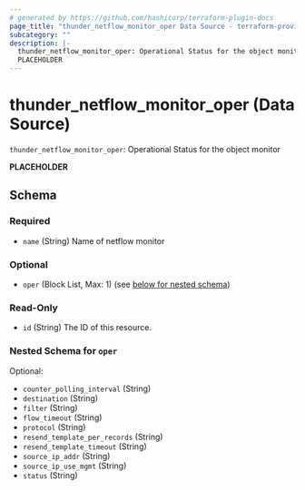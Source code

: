 ```yaml
---
# generated by https://github.com/hashicorp/terraform-plugin-docs
page_title: "thunder_netflow_monitor_oper Data Source - terraform-provider-thunder"
subcategory: ""
description: |-
  thunder_netflow_monitor_oper: Operational Status for the object monitor
  PLACEHOLDER
---
```


# thunder_netflow_monitor_oper (Data Source)

`thunder_netflow_monitor_oper`: Operational Status for the object monitor

__PLACEHOLDER__



<!-- schema generated by tfplugindocs -->
## Schema

### Required

- `name` (String) Name of netflow monitor

### Optional

- `oper` (Block List, Max: 1) (see [below for nested schema](#nestedblock--oper))

### Read-Only

- `id` (String) The ID of this resource.

<a id="nestedblock--oper"></a>
### Nested Schema for `oper`

Optional:

- `counter_polling_interval` (String)
- `destination` (String)
- `filter` (String)
- `flow_timeout` (String)
- `protocol` (String)
- `resend_template_per_records` (String)
- `resend_template_timeout` (String)
- `source_ip_addr` (String)
- `source_ip_use_mgmt` (String)
- `status` (String)


